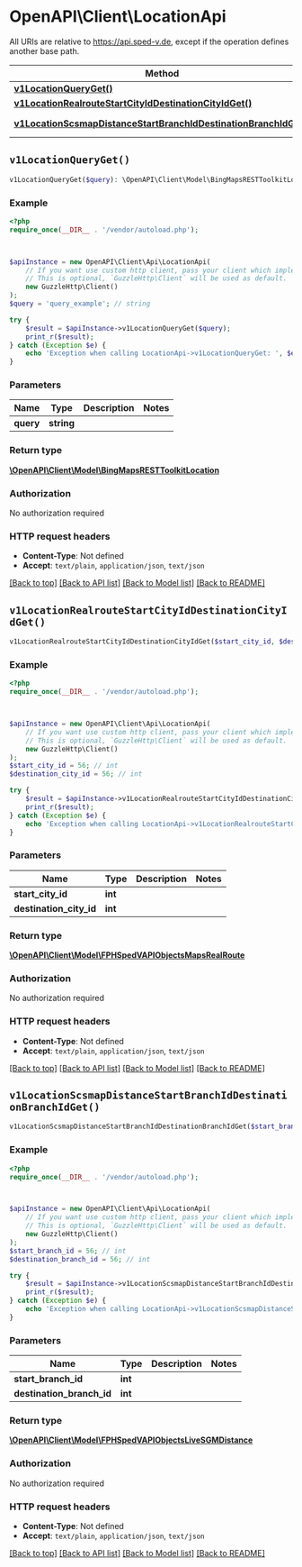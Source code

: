 # OpenAPI\Client\LocationApi

All URIs are relative to https://api.sped-v.de, except if the operation defines another base path.

| Method | HTTP request | Description |
| ------------- | ------------- | ------------- |
| [**v1LocationQueryGet()**](LocationApi.md#v1LocationQueryGet) | **GET** /v1/location/{query} |  |
| [**v1LocationRealrouteStartCityIdDestinationCityIdGet()**](LocationApi.md#v1LocationRealrouteStartCityIdDestinationCityIdGet) | **GET** /v1/location/realroute/{startCityId}/{destinationCityId} |  |
| [**v1LocationScsmapDistanceStartBranchIdDestinationBranchIdGet()**](LocationApi.md#v1LocationScsmapDistanceStartBranchIdDestinationBranchIdGet) | **GET** /v1/location/scsmap/distance/{startBranchId}/{destinationBranchId} |  |


## `v1LocationQueryGet()`

```php
v1LocationQueryGet($query): \OpenAPI\Client\Model\BingMapsRESTToolkitLocation
```



### Example

```php
<?php
require_once(__DIR__ . '/vendor/autoload.php');



$apiInstance = new OpenAPI\Client\Api\LocationApi(
    // If you want use custom http client, pass your client which implements `GuzzleHttp\ClientInterface`.
    // This is optional, `GuzzleHttp\Client` will be used as default.
    new GuzzleHttp\Client()
);
$query = 'query_example'; // string

try {
    $result = $apiInstance->v1LocationQueryGet($query);
    print_r($result);
} catch (Exception $e) {
    echo 'Exception when calling LocationApi->v1LocationQueryGet: ', $e->getMessage(), PHP_EOL;
}
```

### Parameters

| Name | Type | Description  | Notes |
| ------------- | ------------- | ------------- | ------------- |
| **query** | **string**|  | |

### Return type

[**\OpenAPI\Client\Model\BingMapsRESTToolkitLocation**](../Model/BingMapsRESTToolkitLocation.md)

### Authorization

No authorization required

### HTTP request headers

- **Content-Type**: Not defined
- **Accept**: `text/plain`, `application/json`, `text/json`

[[Back to top]](#) [[Back to API list]](../../README.md#endpoints)
[[Back to Model list]](../../README.md#models)
[[Back to README]](../../README.md)

## `v1LocationRealrouteStartCityIdDestinationCityIdGet()`

```php
v1LocationRealrouteStartCityIdDestinationCityIdGet($start_city_id, $destination_city_id): \OpenAPI\Client\Model\FPHSpedVAPIObjectsMapsRealRoute
```



### Example

```php
<?php
require_once(__DIR__ . '/vendor/autoload.php');



$apiInstance = new OpenAPI\Client\Api\LocationApi(
    // If you want use custom http client, pass your client which implements `GuzzleHttp\ClientInterface`.
    // This is optional, `GuzzleHttp\Client` will be used as default.
    new GuzzleHttp\Client()
);
$start_city_id = 56; // int
$destination_city_id = 56; // int

try {
    $result = $apiInstance->v1LocationRealrouteStartCityIdDestinationCityIdGet($start_city_id, $destination_city_id);
    print_r($result);
} catch (Exception $e) {
    echo 'Exception when calling LocationApi->v1LocationRealrouteStartCityIdDestinationCityIdGet: ', $e->getMessage(), PHP_EOL;
}
```

### Parameters

| Name | Type | Description  | Notes |
| ------------- | ------------- | ------------- | ------------- |
| **start_city_id** | **int**|  | |
| **destination_city_id** | **int**|  | |

### Return type

[**\OpenAPI\Client\Model\FPHSpedVAPIObjectsMapsRealRoute**](../Model/FPHSpedVAPIObjectsMapsRealRoute.md)

### Authorization

No authorization required

### HTTP request headers

- **Content-Type**: Not defined
- **Accept**: `text/plain`, `application/json`, `text/json`

[[Back to top]](#) [[Back to API list]](../../README.md#endpoints)
[[Back to Model list]](../../README.md#models)
[[Back to README]](../../README.md)

## `v1LocationScsmapDistanceStartBranchIdDestinationBranchIdGet()`

```php
v1LocationScsmapDistanceStartBranchIdDestinationBranchIdGet($start_branch_id, $destination_branch_id): \OpenAPI\Client\Model\FPHSpedVAPIObjectsLiveSGMDistance
```



### Example

```php
<?php
require_once(__DIR__ . '/vendor/autoload.php');



$apiInstance = new OpenAPI\Client\Api\LocationApi(
    // If you want use custom http client, pass your client which implements `GuzzleHttp\ClientInterface`.
    // This is optional, `GuzzleHttp\Client` will be used as default.
    new GuzzleHttp\Client()
);
$start_branch_id = 56; // int
$destination_branch_id = 56; // int

try {
    $result = $apiInstance->v1LocationScsmapDistanceStartBranchIdDestinationBranchIdGet($start_branch_id, $destination_branch_id);
    print_r($result);
} catch (Exception $e) {
    echo 'Exception when calling LocationApi->v1LocationScsmapDistanceStartBranchIdDestinationBranchIdGet: ', $e->getMessage(), PHP_EOL;
}
```

### Parameters

| Name | Type | Description  | Notes |
| ------------- | ------------- | ------------- | ------------- |
| **start_branch_id** | **int**|  | |
| **destination_branch_id** | **int**|  | |

### Return type

[**\OpenAPI\Client\Model\FPHSpedVAPIObjectsLiveSGMDistance**](../Model/FPHSpedVAPIObjectsLiveSGMDistance.md)

### Authorization

No authorization required

### HTTP request headers

- **Content-Type**: Not defined
- **Accept**: `text/plain`, `application/json`, `text/json`

[[Back to top]](#) [[Back to API list]](../../README.md#endpoints)
[[Back to Model list]](../../README.md#models)
[[Back to README]](../../README.md)
